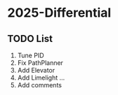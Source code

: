 # 2025-Differential

## TODO List

1. Tune PID
2. Fix PathPlanner
3. Add Elevator
4. Add Limelight
...
5. Add comments